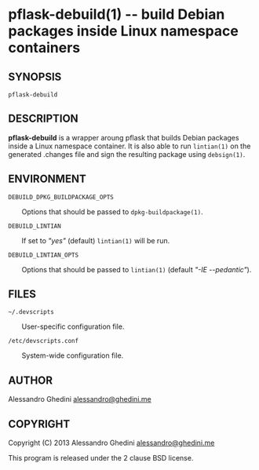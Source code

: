 pflask-debuild(1) -- build Debian packages inside Linux namespace containers
============================================================================

## SYNOPSIS

`pflask-debuild`

## DESCRIPTION

**pflask-debuild** is a wrapper aroung pflask that builds Debian packages
inside a Linux namespace container. It is also able to run `lintian(1)` on the
generated .changes file and sign the resulting package using `debsign(1)`.

## ENVIRONMENT

`DEBUILD_DPKG_BUILDPACKAGE_OPTS`

&nbsp;&nbsp;&nbsp;&nbsp;&nbsp;&nbsp;
Options that should be passed to `dpkg-buildpackage(1)`.

`DEBUILD_LINTIAN`

&nbsp;&nbsp;&nbsp;&nbsp;&nbsp;&nbsp;
If set to _"yes"_ (default) `lintian(1)` will be run.

`DEBUILD_LINTIAN_OPTS`

&nbsp;&nbsp;&nbsp;&nbsp;&nbsp;&nbsp;
Options that should be passed to `lintian(1)` (default _"-IE --pedantic"_).

## FILES

`~/.devscripts`

&nbsp;&nbsp;&nbsp;&nbsp;&nbsp;&nbsp;
User-specific configuration file.

`/etc/devscripts.conf`

&nbsp;&nbsp;&nbsp;&nbsp;&nbsp;&nbsp;
System-wide configuration file.

## AUTHOR ##

Alessandro Ghedini <alessandro@ghedini.me>

## COPYRIGHT ##

Copyright (C) 2013 Alessandro Ghedini <alessandro@ghedini.me>

This program is released under the 2 clause BSD license.

